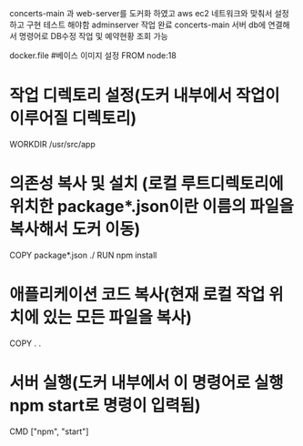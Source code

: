 concerts-main 과 web-server를 도커화 하였고 aws ec2 네트워크와 맞춰서 설정하고 구현 테스트 해야함
adminserver 작업 완료 concerts-main 서버 db에 연결해서 명령어로 DB수정 작업 및 예약현황 조회 가능 

docker.file
#베이스 이미지 설정
FROM node:18

# 작업 디렉토리 설정(도커 내부에서 작업이 이루어질 디렉토리)
WORKDIR /usr/src/app

# 의존성 복사 및 설치 (로컬 루트디렉토리에 위치한 package*.json이란 이름의 파일을 복사해서 도커 이동)
COPY package*.json ./
RUN npm install

# 애플리케이션 코드 복사(현재 로컬 작업 위치에 있는 모든 파일을 복사)
COPY . .

# 서버 실행(도커 내부에서 이 명령어로 실행 npm start로 명령이 입력됨)
CMD ["npm", "start"]
